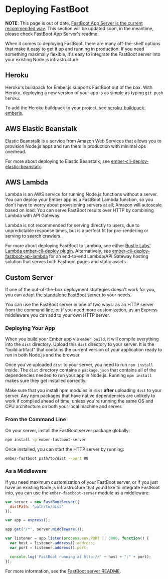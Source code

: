 # Deploying FastBoot

**NOTE**: This page is out of date, [FastBoot App Server is the current
recommended way](https://github.com/ember-fastboot/fastboot-app-server). This section will
be updated soon, in the meantime, please check FastBoot App Server's readme.

When it comes to deploying FastBoot, there are many off-the-shelf
options that make it easy to get it up and running in production. If
you need something maximally flexible, it's easy to integrate the
FastBoot server into your existing Node.js infrastructure.

## Heroku

Heroku's buildpack for Ember.js supports FastBoot out of the box. With
Heroku, deploying a new version of your app is as simple as typing `git
push heroku`.

To add the Heroku buildpack to your project, see
[heroku-buildpack-emberjs](https://github.com/heroku/heroku-buildpack-emberjs).

## AWS Elastic Beanstalk

Elastic Beanstalk is a service from Amazon Web Services that allows you
to provision Node.js apps and run them in production with minimal ops
overhead.

For more about deploying to Elastic Beanstalk, see
[ember-cli-deploy-elastic-beanstalk](https://github.com/tomdale/ember-cli-deploy-elastic-beanstalk).

## AWS Lambda

Lambda is an AWS service for running Node.js functions without a server.
You can deploy your Ember app as a FastBoot Lambda function, so you
don't have to worry about provisioning servers at all; Amazon will
autoscale based on load. You can serve FastBoot results over HTTP by
combining Lambda with API Gateway.

Lambda is not recommended for serving directly to users, due to
unpredictable response times, but is a perfect fit for pre-rendering or
serving to search crawlers.

For more about deploying FastBoot to Lambda, see either [Bustle Labs'
Lambda ember-cli-deploy plugin](https://github.com/bustlelabs/ember-cli-deploy-fastboot-lambda). Alternatively, see [ember-cli-deploy-fastboot-api-lambda](https://github.com/wytlytningNZ/ember-cli-deploy-fastboot-api-lambda) for an end-to-end Lambda/API Gateway hosting solution that serves both Fastboot pages and static assets.


## Custom Server



If one of the out-of-the-box deployment strategies doesn't work for you,
you can adapt [the standalone FastBoot
server](https://github.com/ember-fastboot/ember-fastboot-server) to your
needs.

You can use the FastBoot server in one of two ways: as an HTTP server
from the command line, or if you need more customization, as an Express
middleware you can add to your own HTTP server.

### Deploying Your App

When you build your Ember app via `ember build`, it will compile
everything into the `dist` directory. Upload this `dist` directory to your
server. It is the "build artifact" that contains the current version of
your application ready to run in both Node.js and the browser.

Once you've uploaded `dist` to your server, you need to run `npm
install` inside. The `dist` directory contains a `package.json` that
contains all of the dependencies needed to run your app in Node.js. Running
`npm install` makes sure they get installed correctly.

Make sure that you install npm modules in `dist` **after** uploading
`dist` to your server. Any npm packages that have native dependencies
are unlikely to work if compiled ahead of time, unless you're running
the same OS and CPU architecture on both your local machine and server.

### From the Command Line

On your server, install the FastBoot server package globally:

```sh
npm install -g ember-fastboot-server
```

Once installed, you can start the HTTP server by running:

```sh
ember-fastboot path/to/dist --port 80
```

### As a Middleware

If you need maximum customization of your FastBoot server, or if you
just have an existing Node.js infrastructure that you'd like to
integrate FastBoot into, you can use the `ember-fastboot-server` module
as a middleware:

```js
var server = new FastBootServer({
  distPath: 'path/to/dist'
});

var app = express();

app.get('/*', server.middleware());

var listener = app.listen(process.env.PORT || 3000, function() {
  var host = listener.address().address;
  var port = listener.address().port;

  console.log('FastBoot running at http://' + host + ":" + port);
});
```

For more information, see the [FastBoot server
README](https://github.com/ember-fastboot/ember-fastboot-server).
